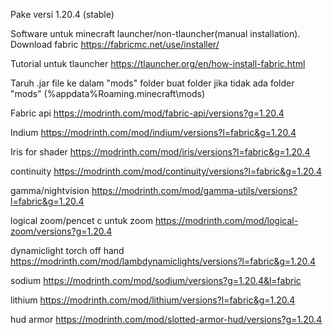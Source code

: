 Pake versi 1.20.4 (stable)

Software untuk minecraft launcher/non-tlauncher(manual installation).
Download fabric https://fabricmc.net/use/installer/

Tutorial untuk tlauncher
https://tlauncher.org/en/how-install-fabric.html


Taruh .jar file ke dalam "mods" folder buat folder jika tidak ada folder "mods" (%appdata%Roaming\.minecraft\mods)

Fabric api https://modrinth.com/mod/fabric-api/versions?g=1.20.4

Indium https://modrinth.com/mod/indium/versions?l=fabric&g=1.20.4

Iris for shader https://modrinth.com/mod/iris/versions?l=fabric&g=1.20.4

continuity https://modrinth.com/mod/continuity/versions?l=fabric&g=1.20.4

gamma/nightvision https://modrinth.com/mod/gamma-utils/versions?l=fabric&g=1.20.4

logical zoom/pencet c untuk zoom https://modrinth.com/mod/logical-zoom/versions?g=1.20.4

dynamiclight torch off hand https://modrinth.com/mod/lambdynamiclights/versions?l=fabric&g=1.20.4

sodium https://modrinth.com/mod/sodium/versions?g=1.20.4&l=fabric

lithium https://modrinth.com/mod/lithium/versions?l=fabric&g=1.20.4

hud armor https://modrinth.com/mod/slotted-armor-hud/versions?g=1.20.4
